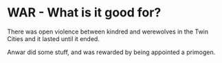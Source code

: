 <!-- TITLE: Lupine Uprsing -->
<!-- SUBTITLE: A quick summary of Lupine Uprsing -->

# WAR - What is it good for?
There was open violence between kindred and werewolves in the Twin Cities and it lasted until it ended.

Anwar did some stuff, and was rewarded by being appointed a primogen.